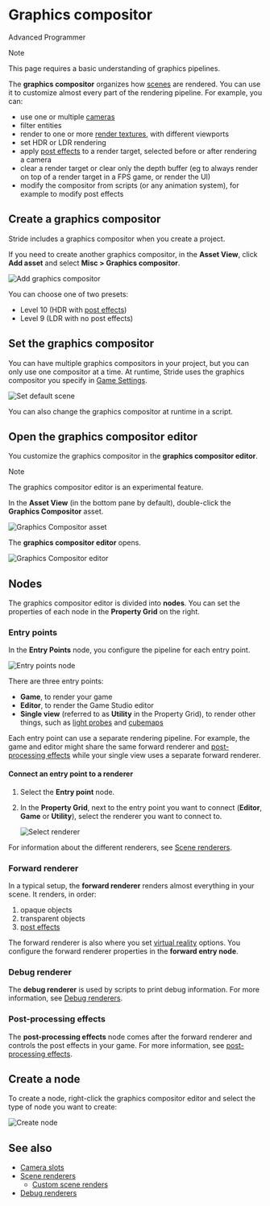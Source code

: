 # Graphics compositor

<span class="badge text-bg-primary">Advanced</span>
<span class="badge text-bg-success">Programmer</span>

> [!Note]
> This page requires a basic understanding of graphics pipelines.

The **graphics compositor** organizes how [scenes](../../game-studio/scenes.md) are rendered. You can use it to customize almost every part of the rendering pipeline. For example, you can:

- use one or multiple [cameras](../cameras/index.md)
- filter entities
- render to one or more [render textures](render-textures.md), with different viewports
- set HDR or LDR rendering
- apply [post effects](../post-effects/index.md) to a render target, selected before or after rendering a camera
- clear a render target or clear only the depth buffer (eg to always render on top of a render target in a FPS game, or render the UI)
- modify the compositor from scripts (or any animation system), for example to modify post effects

## Create a graphics compositor

Stride includes a graphics compositor when you create a project.

If you need to create another graphics compositor, in the **Asset View**, click **Add asset** and select **Misc > Graphics compositor**.

![Add graphics compositor](media/add-graphics-compositor.png)

You can choose one of two presets:

* Level 10 (HDR with [post effects](../post-effects/index.md))
* Level 9 (LDR with no post effects)

## Set the graphics compositor

You can have multiple graphics compositors in your project, but you can only use one compositor at a time. At runtime, Stride uses the graphics compositor you specify in [Game Settings](../../game-studio/game-settings.md).

![Set default scene](../../game-studio/media/game-settings-graphics-compositor.png)

You can also change the graphics compositor at runtime in a script.

## Open the graphics compositor editor

You customize the graphics compositor in the **graphics compositor editor**.

> [!Note]
> The graphics compositor editor is an experimental feature.

In the **Asset View** (in the bottom pane by default), double-click the **Graphics Compositor** asset.

![Graphics Compositor asset](media/graphics-compositor-asset.png)

The **graphics compositor editor** opens.

![Graphics Compositor editor](media/graphics-compositor-editor.png)

## Nodes

The graphics compositor editor is divided into **nodes**. You can set the properties of each node in the **Property Grid** on the right.

### Entry points

In the **Entry Points** node, you configure the pipeline for each entry point.

![Entry points node](media/entry-points-node.png)

There are three entry points:

* **Game**, to render your game
* **Editor**, to render the Game Studio editor
* **Single view** (referred to as **Utility** in the Property Grid), to render other things, such as [light probes](../lights-and-shadows/light-probes.md) and [cubemaps](../textures/skyboxes-and-backgrounds.md)

Each entry point can use a separate rendering pipeline. For example, the game and editor might share the same forward renderer and [post-processing effects](../post-effects/index.md) while your single view uses a separate forward renderer.

#### Connect an entry point to a renderer

1. Select the **Entry point** node.

2. In the **Property Grid**, next to the entry point you want to connect (**Editor**, **Game** or **Utility**), select the renderer you want to connect to.

   ![Select renderer](media/connect-entry-point.png)

For information about the different renderers, see [Scene renderers](scene-renderers.md).

### Forward renderer

In a typical setup, the **forward renderer** renders almost everything in your scene. It renders, in order:

1. opaque objects
2. transparent objects
3. [post effects](../post-effects/index.md)

The forward renderer is also where you set [virtual reality](../../virtual-reality/index.md) options. You configure the forward renderer properties in the **forward entry node**.

### Debug renderer

The **debug renderer** is used by scripts to print debug information. For more information, see [Debug renderers](debug-renderers.md).

### Post-processing effects

The **post-processing effects** node comes after the forward renderer and controls the post effects in your game. For more information, see [post-processing effects](../post-effects/index.md).

## Create a node

To create a node, right-click the graphics compositor editor and select the type of node you want to create:

![Create node](../../virtual-reality/media/create-node.png)

## See also

* [Camera slots](../cameras/camera-slots.md)
* [Scene renderers](scene-renderers.md)
   * [Custom scene renders](custom-scene-renderers.md)
* [Debug renderers](debug-renderers.md)